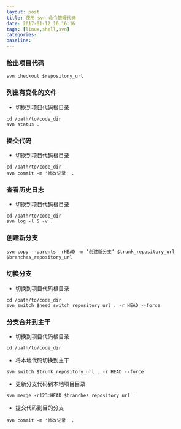 ```yaml
---
layout: post
title: 使用 svn 命令管理代码
date: 2017-01-12 16:16:16
tags: [linux,shell,svn]
categories:  
baseline:
---
```


### 检出项目代码
```
svn checkout $repository_url
```


### 列出有变化的文件
- 切换到项目代码根目录

```
cd /path/to/code_dir
svn status .
```


### 提交代码
- 切换到项目代码根目录

```
cd /path/to/code_dir
svn commit -m '修改记录' .
```


### 查看历史日志
- 切换到项目代码根目录

```
cd /path/to/code_dir
svn log -l 5 -v .
```


### 创建新分支
```
svn copy --parents -rHEAD -m ’创建新分支’ $trunk_repository_url $branches_repository_url
```


### 切换分支
- 切换到项目代码根目录

```
cd /path/to/code_dir
svn switch $need_switch_repository_url . -r HEAD --force
```


### 分支合并到主干
- 切换到项目代码根目录

```
cd /path/to/code_dir
```

- 将本地代码切换到主干

```
svn switch $trunk_repository_url . -r HEAD --force
```

- 更新分支代码到本地项目目录

```
svn merge -r123:HEAD $branches_repository_url .
```

- 提交代码到目的分支

```
svn commit -m '修改记录' .
```
